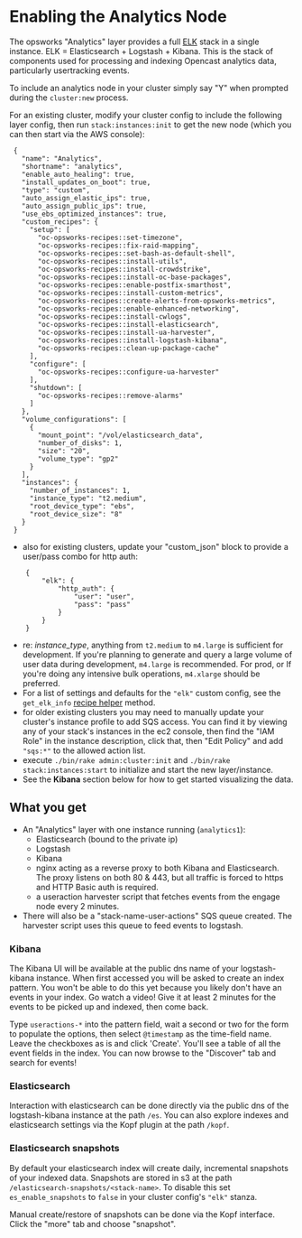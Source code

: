 # Enabling the Analytics Node

The opsworks "Analytics" layer provides a full [ELK](https://www.elastic.co/products)
stack in a single instance. ELK = Elasticsearch + Logstash + Kibana. This is the stack of components used
for processing and indexing Opencast analytics data, particularly usertracking events.

To include an analytics node in your cluster simply say "Y" when prompted during the `cluster:new` process.

For an existing cluster, modify your cluster config to include the following layer config, then run `stack:instances:init`
to get the new node (which you can then start via the AWS console):

```
 {
   "name": "Analytics",
   "shortname": "analytics",
   "enable_auto_healing": true,
   "install_updates_on_boot": true,
   "type": "custom",
   "auto_assign_elastic_ips": true,
   "auto_assign_public_ips": true,
   "use_ebs_optimized_instances": true,
   "custom_recipes": {
     "setup": [
       "oc-opsworks-recipes::set-timezone",
       "oc-opsworks-recipes::fix-raid-mapping",
       "oc-opsworks-recipes::set-bash-as-default-shell",
       "oc-opsworks-recipes::install-utils",
       "oc-opsworks-recipes::install-crowdstrike",
       "oc-opsworks-recipes::install-oc-base-packages",
       "oc-opsworks-recipes::enable-postfix-smarthost",
       "oc-opsworks-recipes::install-custom-metrics",
       "oc-opsworks-recipes::create-alerts-from-opsworks-metrics",
       "oc-opsworks-recipes::enable-enhanced-networking",
       "oc-opsworks-recipes::install-cwlogs",
       "oc-opsworks-recipes::install-elasticsearch",
       "oc-opsworks-recipes::install-ua-harvester",
       "oc-opsworks-recipes::install-logstash-kibana",
       "oc-opsworks-recipes::clean-up-package-cache"
     ],
     "configure": [
       "oc-opsworks-recipes::configure-ua-harvester"
     ],
     "shutdown": [
       "oc-opsworks-recipes::remove-alarms"
     ]
   },
   "volume_configurations": [
     {
       "mount_point": "/vol/elasticsearch_data",
       "number_of_disks": 1,
       "size": "20",
       "volume_type": "gp2"
     }
   ],
   "instances": {
     "number_of_instances": 1,
     "instance_type": "t2.medium",
     "root_device_type": "ebs",
     "root_device_size": "8"
   }
 }
```

* also for existing clusters, update your "custom_json" block to provide a user/pass combo for http auth:

```
    {
        "elk": {
            "http_auth": {
                "user": "user",
                "pass": "pass"
            }
        }
    }
```
* re: *instance_type*, anything from `t2.medium` to `m4.large` is sufficient for development. If you're planning
to generate and query a large volume of user data during development, `m4.large` is recommended. 
For prod, or If you're doing any intensive bulk operations, `m4.xlarge` should be preferred.
* For a list of settings and defaults for the `"elk"` custom config, see the
  `get_elk_info` [recipe helper](https://github.com/harvard-dce/mh-opsworks-recipes/blob/master/libraries/default.rb) method.
* for older existing clusters you may need to manually update your cluster's instance
  profile to add SQS access. You can find it by viewing any of your stack's
  instances in the ec2 console, then find the "IAM Role" in the instance
  description, click that, then "Edit Policy" and add `"sqs:*"` to the allowed
  action list.
* execute `./bin/rake admin:cluster:init` and `./bin/rake stack:instances:start`
  to initialize and start the new layer/instance.
* See the **Kibana** section below for how to get started visualizing the data.

## What you get

* An "Analytics" layer with one instance running (`analytics1`):
  * Elasticsearch (bound to the private ip)
  * Logstash
  * Kibana
  * nginx acting as a reverse proxy to both Kibana and Elasticsearch. The proxy
    listens on both 80 & 443, but all traffic is forced to https and HTTP Basic
    auth is required.
  * a useraction harvester script that fetches events from the engage node
    every 2 minutes.
* There will also be a "stack-name-user-actions" SQS queue created.
  The harvester script uses this queue to feed events to logstash.

### Kibana

The Kibana UI will be available at the public dns name of your logstash-kibana
instance. When first accessed you will be asked to create an index pattern. You
won't be able to do this yet because you likely don't have an events in your
index. Go watch a video! Give it at least 2 minutes for the events to be picked
up and indexed, then come back.

Type `useractions-*` into the pattern field, wait a second or two for the form
to populate the options, then select `@timestamp` as the
time-field name. Leave the checkboxes as is and click 'Create'. You'll see a
table of all the event fields in the index. You can now browse to the "Discover"
tab and search for events!

### Elasticsearch

Interaction with elasticsearch can be done directly via the public dns of the
logstash-kibana instance at the path `/es`. You can also explore indexes and
elasticsearch settings via the Kopf plugin at the path `/kopf`.

### Elasticsearch snapshots

By default your elasticsearch index will create daily, incremental snapshots
of your indexed data. Snapshots are stored in s3 at the path
`/elasticsearch-snapshots/<stack-name>`. To disable this set `es_enable_snapshots`
to `false` in your cluster config's `"elk"` stanza.

Manual create/restore of snapshots can be done via the Kopf interface. Click the
"more" tab and choose "snapshot".


